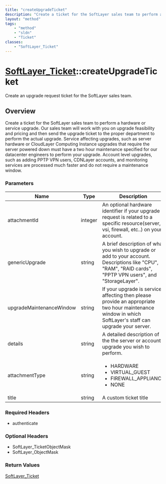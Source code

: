 ```yaml
---
title: "createUpgradeTicket"
description: "Create a ticket for the SoftLayer sales team to perform a hardware or service upgrade. Our sales team will work with you... "
layout: "method"
tags:
    - "method"
    - "sldn"
    - "Ticket"
classes:
    - "SoftLayer_Ticket"
---
```

# [SoftLayer_Ticket](/reference/services/SoftLayer_Ticket)::createUpgradeTicket

Create an upgrade request ticket for the SoftLayer sales team.


## Overview 
Create a ticket for the SoftLayer sales team to perform a hardware or service upgrade. Our sales team will work with you on upgrade feasibility and pricing and then send the upgrade ticket to the proper department to perform the actual upgrade. Service affecting upgrades, such as server hardware or CloudLayer Computing Instance upgrades that require the server powered down must have a two hour maintenance specified for our datacenter engineers to perform your upgrade. Account level upgrades, such as adding PPTP VPN users, CDNLayer accounts, and monitoring services are processed much faster and do not require a maintenance window. 

### Parameters 
|Name | Type | Description |
| --- | --- | --- |
|attachmentId| integer| An optional hardware identifier if your upgrade request is related to a specific resource(server, vsi, firewall, etc..) on your account.|
|genericUpgrade| string| A brief description of what you wish to upgrade or add to your account. Descriptions like "CPU", "RAM", "RAID cards", "PPTP VPN users", and "StorageLayer".|
|upgradeMaintenanceWindow| string| If your upgrade is service affecting then please provide an appropriate two hour maintenance window in which SoftLayer's staff can upgrade your server.|
|details| string| A detailed description of the the server or account upgrade you wish to perform.|
|attachmentType| string| <ul type="xsd:string"> <li title="HARDWARE">HARDWARE</li> <li title="VIRTUAL_GUEST">VIRTUAL_GUEST</li> <li title="FIREWALL_APPLIANCE">FIREWALL_APPLIANCE</li> <li title="NONE">NONE</li> </ul>|
|title| string| A custom ticket title|


### Required Headers
* authenticate

### Optional Headers
* SoftLayer_TicketObjectMask
* SoftLayer_ObjectMask

### Return Values
<a href='/reference/datatypes/SoftLayer_Ticket'>SoftLayer_Ticket </a>

